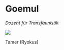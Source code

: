 # Goemul
_Dozent für Transfaunistik_

![](https://i.pinimg.com/736x/f2/59/bd/f259bd07fcacdc5656c57c6212ea6649.jpg)

Tamer (Ryokus)
